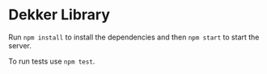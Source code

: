 # Dekker Library

Run `npm install` to install the dependencies and then `npm start` to start the server.

To run tests use `npm test`.
